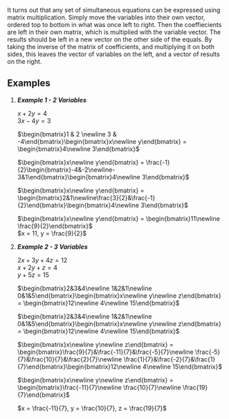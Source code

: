 It turns out that any set of simultaneous equations can be expressed using matrix multiplication. Simply move the variables into their own vector, ordered top to bottom in what was once left to right. Then the coeffiecients are left in their own matrix, which is multiplied with the variable vector. The results should be left in a new vector on the other side of the equals. By taking the inverse of the matrix of coefficients, and multiplying it on both sides, this leaves the vector of variables on the left, and a vector of results on the right.

## Examples

1. ***Example 1 - 2 Variables***

	$x + 2y = 4$  
	$3x - 4y = 3$  

	$\begin{bmatrix}1 & 2 \newline 3 & -4\end{bmatrix}\begin{bmatrix}x\newline y\end{bmatrix} = \begin{bmatrix}4\newline 3\end{bmatrix}$  
	
	$\begin{bmatrix}x\newline y\end{bmatrix} = \frac{-1}{2}\begin{bmatrix}-4&-2\newline-3&1\end{bmatrix}\begin{bmatrix}4\newline 3\end{bmatrix}$  
	
	$\begin{bmatrix}x\newline y\end{bmatrix} = \begin{bmatrix}2&1\newline\frac{3}{2}&\frac{-1}{2}\end{bmatrix}\begin{bmatrix}4\newline 3\end{bmatrix}$  
	
	$\begin{bmatrix}x\newline y\end{bmatrix} = \begin{bmatrix}11\newline \frac{9}{2}\end{bmatrix}$  
	$x = 11, y = \frac{9}{2}$

2. ***Example 2 - 3 Variables***

	$2x + 3y + 4z = 12$  
	$x + 2y + z = 4$  
	$y + 5z = 15$

	$\begin{bmatrix}2&3&4\newline 1&2&1\newline 0&1&5\end{bmatrix}\begin{bmatrix}x\newline y\newline z\end{bmatrix} = \begin{bmatrix}12\newline 4\newline 15\end{bmatrix}$

	$\begin{bmatrix}2&3&4\newline 1&2&1\newline 0&1&5\end{bmatrix}\begin{bmatrix}x\newline y\newline z\end{bmatrix} = \begin{bmatrix}12\newline 4\newline 15\end{bmatrix}$

	$\begin{bmatrix}x\newline y\newline z\end{bmatrix} = \begin{bmatrix}\frac{9}{7}&\frac{-11}{7}&\frac{-5}{7}\newline \frac{-5}{7}&\frac{10}{7}&\frac{2}{7}\newline \frac{1}{7}&\frac{-2}{7}&\frac{1}{7}\end{bmatrix}\begin{bmatrix}12\newline 4\newline 15\end{bmatrix}$

	$\begin{bmatrix}x\newline y\newline z\end{bmatrix} = \begin{bmatrix}\frac{-11}{7}\newline \frac{10}{7}\newline \frac{19}{7}\end{bmatrix}$

	$x = \frac{-11}{7}, y = \frac{10}{7}, z = \frac{19}{7}$